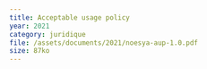 ```yaml
---
title: Acceptable usage policy
year: 2021
category: juridique
file: /assets/documents/2021/noesya-aup-1.0.pdf
size: 87ko
---
```

